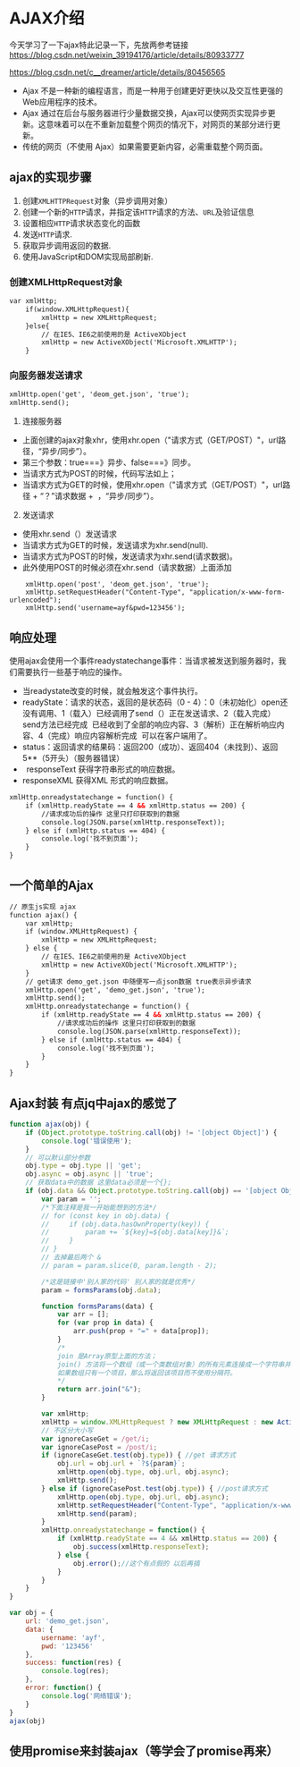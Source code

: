 # AJAX介绍
今天学习了一下ajax特此记录一下，先放两参考链接
<https://blog.csdn.net/weixin_39194176/article/details/80933777>

<https://blog.csdn.net/c__dreamer/article/details/80456565>
- Ajax 不是一种新的编程语言，而是一种用于创建更好更快以及交互性更强的Web应用程序的技术。
- Ajax 通过在后台与服务器进行少量数据交换，Ajax可以使网页实现异步更新。这意味着可以在不重新加载整个网页的情况下，对网页的某部分进行更新。
- 传统的网页（不使用 Ajax）如果需要更新内容，必需重载整个网页面。

## ajax的实现步骤
1. 创建```XMLHTTPRequest```对象（异步调用对象）
2. 创建一个新的```HTTP```请求，并指定该```HTTP```请求的方法、```URL```及验证信息
3. 设置相应```HTTP```请求状态变化的函数
4. 发送```HTTP```请求. 
5. 获取异步调用返回的数据. 
6. 使用JavaScript和DOM实现局部刷新.

### 创建XMLHttpRequest对象
```html
var xmlHttp;
    if(window.XMLHttpRequest){
        xmlHttp = new XMLHttpRequest;
    }else{
        // 在IE5、IE6之前使用的是 ActiveXObject
        xmlHttp = new ActiveXObject('Microsoft.XMLHTTP');
    }
```

### 向服务器发送请求
```html
xmlHttp.open('get', 'deom_get.json', 'true');
xmlHttp.send();
```
1. 连接服务器
- 上面创建的ajax对象xhr，使用xhr.open（"请求方式（GET/POST）"，url路径，“异步/同步”）。 
- 第三个参数：true===》异步、false===》同步。
- 当请求方式为POST的时候，代码写法如上；
- 当请求方式为GET的时候，使用xhr.open（"请求方式（GET/POST）"，url路径 + “？”请求数据 +  ，“异步/同步”）。
2. 发送请求
- 使用xhr.send（）发送请求
- 当请求方式为GET的时候，发送请求为xhr.send(null).
- 当请求方式为POST的时候，发送请求为xhr.send(请求数据)。
- 此外使用POST的时候必须在xhr.send（请求数据）上面添加
```
    xmlHttp.open('post', 'deom_get.json', 'true');
    xmlHttp.setRequestHeader("Content-Type", "application/x-www-form-urlencoded");
    xmlHttp.send('username=ayf&pwd=123456');
```     
## 响应处理   
使用ajax会使用一个事件readystatechange事件：当请求被发送到服务器时，我们需要执行一些基于响应的操作。
- 当readystate改变的时候，就会触发这个事件执行。
- readyState：请求的状态，返回的是状态码（0 - 4）：0（未初始化）open还没有调用、1（载入）已经调用了send（）正在发送请求、2（载入完成）send方法已经完成  已经收到了全部的响应内容、3（解析）正在解析响应内容、4（完成）响应内容解析完成  可以在客户端用了。
- status：返回请求的结果码：返回200（成功）、返回404（未找到）、返回5**（5开头）（服务器错误）
-  responseText 获得字符串形式的响应数据。 
- responseXML 获得XML 形式的响应数据。
```html
xmlHttp.onreadystatechange = function() {
    if (xmlHttp.readyState == 4 && xmlHttp.status == 200) {
        //请求成功后的操作 这里只打印获取到的数据
        console.log(JSON.parse(xmlHttp.responseText));
    } else if (xmlHttp.status == 404) {
        console.log('找不到页面');
    }
}
```

## 一个简单的Ajax
```html
// 原生js实现 ajax        
function ajax() {
    var xmlHttp;
    if (window.XMLHttpRequest) {
        xmlHttp = new XMLHttpRequest;
    } else {
        // 在IE5、IE6之前使用的是 ActiveXObject
        xmlHttp = new ActiveXObject('Microsoft.XMLHTTP');
    }
    // get请求 demo_get.json 中随便写一点json数据 true表示异步请求
    xmlHttp.open('get', 'demo_get.json', 'true');
    xmlHttp.send();
    xmlHttp.onreadystatechange = function() {
        if (xmlHttp.readyState == 4 && xmlHttp.status == 200) {
            //请求成功后的操作 这里只打印获取到的数据
            console.log(JSON.parse(xmlHttp.responseText));
        } else if (xmlHttp.status == 404) {
            console.log('找不到页面');
        }
    }
}
```

## Ajax封装 有点jq中ajax的感觉了
```js
function ajax(obj) {
    if (Object.prototype.toString.call(obj) != '[object Object]') {
        console.log('错误使用');
    }
    // 可以默认部分参数
    obj.type = obj.type || 'get';
    obj.async = obj.async || 'true';
    // 获取data中的数据 这里data必须是一个{};
    if (obj.data && Object.prototype.toString.call(obj) == '[object Object]') {
        var param = '';
        /*下面注释是我一开始能想到的方法*/
        // for (const key in obj.data) {
        //     if (obj.data.hasOwnProperty(key)) {
        //         param += `${key}=${obj.data[key]}&`;
        //     }
        // }
        // 去掉最后两个 &
        // param = param.slice(0, param.length - 2);

        /*这是链接中'别人家的代码' 别人家的就是优秀*/
        param = formsParams(obj.data);

        function formsParams(data) {
            var arr = [];
            for (var prop in data) {
                arr.push(prop + "=" + data[prop]);
            }
            /*
            join 是Array原型上面的方法；
            join() 方法将一个数组（或一个类数组对象）的所有元素连接成一个字符串并返回这个字符串。
            如果数组只有一个项目，那么将返回该项目而不使用分隔符。
            */
            return arr.join("&");
        }

        var xmlHttp;
        xmlHttp = window.XMLHttpRequest ? new XMLHttpRequest : new ActiveXObject('Microsoft.XMLHTTP');
        // 不区分大小写
        var ignoreCaseGet = /get/i;
        var ignoreCasePost = /post/i;
        if (ignoreCaseGet.test(obj.type)) { //get 请求方式
            obj.url = obj.url + `?${param}`;
            xmlHttp.open(obj.type, obj.url, obj.async);
            xmlHttp.send();
        } else if (ignoreCasePost.test(obj.type)) { //post请求方式
            xmlHttp.open(obj.type, obj.url, obj.async);
            xmlHttp.setRequestHeader("Content-Type", "application/x-www-form-urlencoded");
            xmlHttp.send(param);
        }
        xmlHttp.onreadystatechange = function() {
            if (xmlHttp.readyState == 4 && xmlHttp.status == 200) {
                obj.success(xmlHttp.responseText);
            } else {
                obj.error();//这个有点假的 以后再搞
            }
        }
    }
}

var obj = {
    url: 'demo_get.json',
    data: {
        username: 'ayf',
        pwd: '123456'
    },
    success: function(res) {
        console.log(res);
    },
    error: function() {
        console.log('网络错误');
    }
}
ajax(obj)
```

## 使用promise来封装ajax（等学会了promise再来）